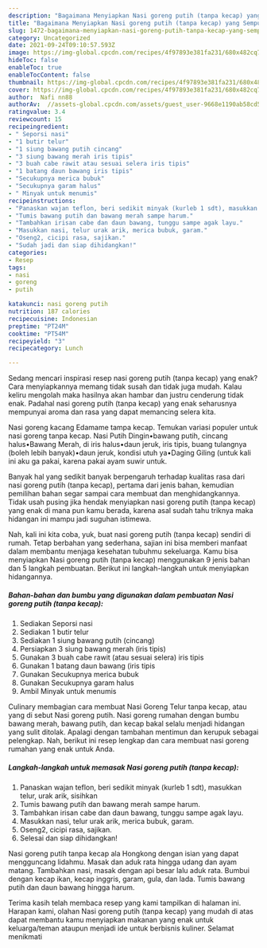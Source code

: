 ```yaml
---
description: "Bagaimana Menyiapkan Nasi goreng putih (tanpa kecap) yang Sempurna"
title: "Bagaimana Menyiapkan Nasi goreng putih (tanpa kecap) yang Sempurna"
slug: 1472-bagaimana-menyiapkan-nasi-goreng-putih-tanpa-kecap-yang-sempurna
category: Uncategorized
date: 2021-09-24T09:10:57.593Z
image: https://img-global.cpcdn.com/recipes/4f97893e381fa231/680x482cq70/nasi-goreng-putih-tanpa-kecap-foto-resep-utama.jpg
hideToc: false
enableToc: true
enableTocContent: false
thumbnail: https://img-global.cpcdn.com/recipes/4f97893e381fa231/680x482cq70/nasi-goreng-putih-tanpa-kecap-foto-resep-utama.jpg
cover: https://img-global.cpcdn.com/recipes/4f97893e381fa231/680x482cq70/nasi-goreng-putih-tanpa-kecap-foto-resep-utama.jpg
author:  Nafi nn88
authorAv:  //assets-global.cpcdn.com/assets/guest_user-9668e1190ab58cd58d666d5934e79c79da2e02f4421a6ed9abc4b163da97d6e7.png
ratingvalue: 3.4
reviewcount: 15
recipeingredient:
- " Seporsi nasi"
- "1 butir telur"
- "1 siung bawang putih cincang"
- "3 siung bawang merah iris tipis"
- "3 buah cabe rawit atau sesuai selera iris tipis"
- "1 batang daun bawang iris tipis"
- "Secukupnya merica bubuk"
- "Secukupnya garam halus"
- " Minyak untuk menumis"
recipeinstructions:
- "Panaskan wajan teflon, beri sedikit minyak (kurleb 1 sdt), masukkan telur, urak arik, sisihkan"
- "Tumis bawang putih dan bawang merah sampe harum."
- "Tambahkan irisan cabe dan daun bawang, tunggu sampe agak layu."
- "Masukkan nasi, telur urak arik, merica bubuk, garam."
- "Oseng2, cicipi rasa, sajikan."
- "Sudah jadi dan siap dihidangkan!"
categories:
- Resep
tags:
- nasi
- goreng
- putih

katakunci: nasi goreng putih 
nutrition: 187 calories
recipecuisine: Indonesian
preptime: "PT24M"
cooktime: "PT54M"
recipeyield: "3"
recipecategory: Lunch

---
```



Sedang mencari inspirasi resep nasi goreng putih (tanpa kecap) yang enak? Cara menyiapkannya memang tidak susah dan tidak juga mudah. Kalau keliru mengolah maka hasilnya akan hambar dan justru cenderung tidak enak. Padahal nasi goreng putih (tanpa kecap) yang enak seharusnya mempunyai aroma dan rasa yang dapat memancing selera kita.


Nasi goreng kacang Edamame tampa kecap. Temukan variasi populer untuk nasi goreng tanpa kecap. Nasi Putih Dingin•bawang putih, cincang halus•Bawang Merah, di iris halus•daun jeruk, iris tipis, buang tulangnya (boleh lebih banyak)•daun jeruk, kondisi utuh ya•Daging Giling (untuk kali ini aku ga pakai, karena pakai ayam suwir untuk.

Banyak hal yang sedikit banyak berpengaruh terhadap kualitas rasa dari nasi goreng putih (tanpa kecap), pertama dari jenis bahan, kemudian pemilihan bahan segar sampai cara membuat dan menghidangkannya. Tidak usah pusing jika hendak menyiapkan nasi goreng putih (tanpa kecap) yang enak di mana pun kamu berada, karena asal sudah tahu triknya maka hidangan ini mampu jadi suguhan istimewa.


Nah, kali ini kita coba, yuk, buat nasi goreng putih (tanpa kecap) sendiri di rumah. Tetap berbahan yang sederhana, sajian ini bisa memberi manfaat dalam membantu menjaga kesehatan tubuhmu sekeluarga. Kamu bisa menyiapkan Nasi goreng putih (tanpa kecap) menggunakan 9 jenis bahan dan 5 langkah pembuatan. Berikut ini langkah-langkah untuk menyiapkan hidangannya.

<!--inarticleads1-->

##### Bahan-bahan dan bumbu yang digunakan dalam pembuatan Nasi goreng putih (tanpa kecap):

1. Sediakan  Seporsi nasi
1. Sediakan 1 butir telur
1. Sediakan 1 siung bawang putih (cincang)
1. Persiapkan 3 siung bawang merah (iris tipis)
1. Gunakan 3 buah cabe rawit (atau sesuai selera) iris tipis
1. Gunakan 1 batang daun bawang (iris tipis
1. Gunakan Secukupnya merica bubuk
1. Gunakan Secukupnya garam halus
1. Ambil  Minyak untuk menumis


Culinary membagian cara membuat Nasi Goreng Telur tanpa kecap, atau yang di sebut Nasi goreng putih. Nasi goreng rumahan dengan bumbu bawang merah, bawang putih, dan kecap bakal selalu menjadi hidangan yang sulit ditolak. Apalagi dengan tambahan mentimun dan kerupuk sebagai pelengkap. Nah, berikut ini resep lengkap dan cara membuat nasi goreng rumahan yang enak untuk Anda. 

<!--inarticleads2-->

##### Langkah-langkah untuk memasak Nasi goreng putih (tanpa kecap):

1. Panaskan wajan teflon, beri sedikit minyak (kurleb 1 sdt), masukkan telur, urak arik, sisihkan
1. Tumis bawang putih dan bawang merah sampe harum.
1. Tambahkan irisan cabe dan daun bawang, tunggu sampe agak layu.
1. Masukkan nasi, telur urak arik, merica bubuk, garam.
1. Oseng2, cicipi rasa, sajikan.
1. Selesai dan siap dihidangkan!

Nasi goreng putih tanpa kecap ala Hongkong dengan isian yang dapat mengguncang lidahmu. Masak dan aduk rata hingga udang dan ayam matang. Tambahkan nasi, masak dengan api besar lalu aduk rata. Bumbui dengan kecap ikan, kecap inggris, garam, gula, dan lada. Tumis bawang putih dan daun bawang hingga harum. 

Terima kasih telah membaca resep yang kami tampilkan di halaman ini. Harapan kami, olahan Nasi goreng putih (tanpa kecap) yang mudah di atas dapat membantu kamu menyiapkan makanan yang enak untuk keluarga/teman ataupun menjadi ide untuk berbisnis kuliner. Selamat menikmati

